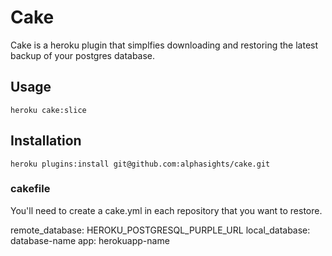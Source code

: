 Cake
====

Cake is a heroku plugin that simplfies downloading and restoring the latest backup of your postgres database.

## Usage

``` heroku cake:slice ```

## Installation

``` heroku plugins:install git@github.com:alphasights/cake.git ```

### cakefile

You'll need to create a cake.yml in each repository that you want to restore.

remote_database: HEROKU_POSTGRESQL_PURPLE_URL
local_database: database-name
app: herokuapp-name

